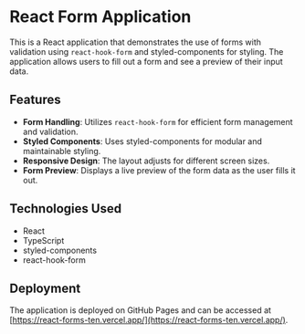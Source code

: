 # React Form Application

This is a React application that demonstrates the use of forms with validation using `react-hook-form` and styled-components for styling. The application allows users to fill out a form and see a preview of their input data.

## Features

- **Form Handling**: Utilizes `react-hook-form` for efficient form management and validation.
- **Styled Components**: Uses styled-components for modular and maintainable styling.
- **Responsive Design**: The layout adjusts for different screen sizes.
- **Form Preview**: Displays a live preview of the form data as the user fills it out.

## Technologies Used

- React
- TypeScript
- styled-components
- react-hook-form

## Deployment 

The application is deployed on GitHub Pages and can be accessed at [https://react-forms-ten.vercel.app/](https://react-forms-ten.vercel.app/).